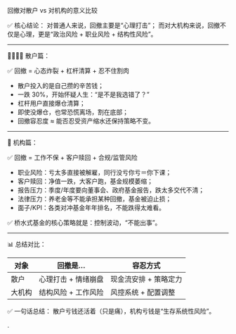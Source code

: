 回撤对散户 vs 对机构的意义比较

✅ 核心结论：
对普通人来说，回撤主要是“心理打击”；
而对大机构来说，回撤不仅是心理，更是“政治风险 + 职业风险 + 结构性风险”。

---
👨‍👩‍👧‍👦 散户篇：

✅ 回撤 = 心态炸裂 + 杠杆清算 + 忍不住割肉

- 散户投入的是自己攒的辛苦钱；
- 一跌 30%，开始怀疑人生：“是不是我选错了？”
- 杠杆用户直接爆仓清算；
- 即使没爆仓，也常恐慌离场，割在底部；
- 回撤容忍度 ≈ 能否忍受资产缩水还保持策略不变。

---
🏦 机构篇：

✅ 回撤 = 工作不保 + 客户赎回 + 合规/监管风险

- 职业风险：亏太多直接被解雇，同行没亏你亏＝你下课；
- 客户赎回：净值一跌，大客户跑，基金规模萎缩；
- 报告压力：季度/年度要向董事会、政府基金报告，跌太多交代不清；
- 法律压力：养老金等不能承担某种回撤，基金被迫止损；
- 面子/KPI：各类对冲基金年年排名，不能跌得太难看。

✅ 桥水式基金的核心策略就是：控制波动，“不能出事”。

---
📊 总结对比：

对象     | 回撤是…                | 容忍方式
--------|------------------------|--------------------------
散户     | 心理打击 + 情绪崩盘    | 现金流安排 + 策略定力
大机构   | 结构风险 + 工作风险    | 风控系统 + 配置调整

✅ 一句话总结：
散户亏钱还活着（只是痛），机构亏钱是“生存系统性风险”。

.
